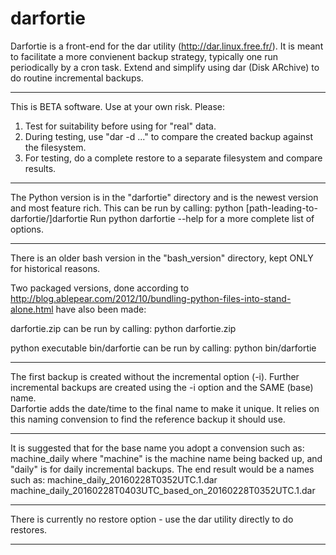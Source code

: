 # darfortie
Darfortie is a front-end for the dar utility (http://dar.linux.free.fr/).
It is meant to facilitate a more convienent backup strategy, typically one run periodically by a cron task.
Extend and simplify using dar (Disk ARchive) to do routine incremental backups.

----------------------
This is BETA software.  Use at your own risk.  Please:
  1.  Test for suitability before using for "real" data.
  2.  During testing, use "dar -d ..." to compare the created backup against the filesystem.
  3.  For testing, do a complete restore to a separate filesystem and compare results.
  
----------------------
The Python version is in the "darfortie" directory and is the newest version and most feature rich.
This can be run by calling:
  python [path-leading-to-darfortie/]darfortie
Run
  python darfortie --help
for a more complete list of options.

----------------------
There is an older bash version in the "bash_version" directory, kept ONLY for historical reasons.

Two packaged versions, done according to
http://blog.ablepear.com/2012/10/bundling-python-files-into-stand-alone.html
have also been made:

darfortie.zip can be run by calling:
  python darfortie.zip
  
python executable bin/darfortie can be run by calling:
  python bin/darfortie
  
----------------------
  
The first backup is created without the incremental option (-i).
Further incremental backups are created using the -i option and the SAME (base) name.  
  Darfortie adds the date/time to the final name to make it unique.
  It relies on this naming convension to find the reference backup it should use.
  
----------------------

It is suggested that for the base name you adopt a convension such as:
  machine_daily
where "machine" is the machine name being backed up, and "daily" is for daily incremental backups.
The end result would be a names such as:
  machine_daily_20160228T0352UTC.1.dar
  machine_daily_20160228T0403UTC_based_on_20160228T0352UTC.1.dar
  
----------------------
There is currently no restore option - use the dar utility directly to do restores.

----------------------
